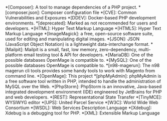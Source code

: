 *[Composer]: A tool to manage dependencies of a PHP project.
*[composer.json]: Composer configuration file
*[CVE]: Common Vulnerabilities and Exposures
*[DDEV]: Docker-based PHP development environments.
*[deprecated]: Marked as not recommended for users and developers.
*[HTML]: Hyper Text Markup Language
*[HTML5]: Hyper Text Markup Language
*[ImageMagick]: a free, open-source software suite, used for editing and manipulating digital images.
*[JSON]: JSON (JavaScript Object Notation) is a lightweight data-interchange format.
*[Mailpit]: Mailpit is a small, fast, low memory, zero-dependency, multi-platform email testing tool & API for developers.
*[MariaDB]: One of the possible databases OpenMage is compatible to.
*[MySQL]: One of the possible databases OpenMage is compatible to.
*[n98-magerun]: The n98 magerun cli tools provides some handy tools to work with Magento from command line.
*[OpenMage]: This project
*[phpMyAdmin]: phpMyAdmin is a free software tool written in PHP, intended to handle the administration of MySQL over the Web.
*[PhpStorm]: PhpStorm is an innovative, Java-based integrated development environment (IDE) engineered by JetBrains for PHP and web developers.
*[REST]: Representational State Transfer
*[TinyMCE]: WYSIWYG editor
*[UPS]: United Parcel Service
*[W3C]: World Wide Web Consortium
*[WSDL]: Web Services Description Language
*[Xdebug]: Xdebug is a debugging tool for PHP.
*[XML]: Extensible Markup Language
